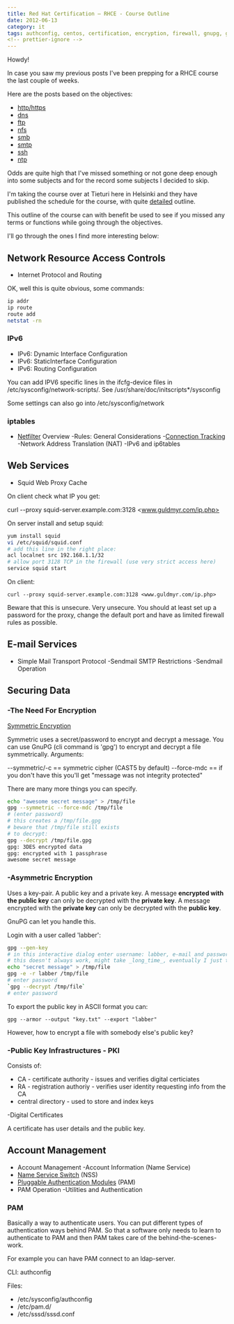 ```yaml
---
title: Red Hat Certification – RHCE - Course Outline
date: 2012-06-13
category: it
tags: authconfig, centos, certification, encryption, firewall, gnupg, gpg, http, proxy, iptables, ipv6, ldap, linux, masquerade, nat, openssl, pam, pki, proxy, red, hat, rhce, routing, squid, ssh, keygen, sssd, studying, web, proxy
<!-- prettier-ignore -->
---
```


Howdy!

In case you saw my previous posts I've been prepping for a RHCE course the last
couple of weeks.

Here are the posts based on the objectives:

- [http/https](https://guldmyr.com/red-hat-certification-rhce-network-services-httpd)
- [dns](https://guldmyr.com/red-hat-certification-rhce-network-services-dns)
- [ftp](https://www.guldmyr.com/red-hat-certification-rhce-network-services-ftp)
- [nfs](https://www.guldmyr.com/red-hat-certification-rhce-network-services-nfs/)
- [smb](https://www.guldmyr.com/red-hat-certification-rhce-network-services-smb/)
- [smtp](https://www.guldmyr.com/red-hat-certification-rhce-network-services-e-mail/)
- [ssh](https://www.guldmyr.com/red-hat-certification-rhce-network-services-ssh/)
- [ntp](https://www.guldmyr.com/red-hat-certification-rhce-network-services-ntp/)

Odds are quite high that I've missed something or not gone deep enough into some
subjects and for the record some subjects I decided to skip.

I'm taking the course over at Tieturi here in Helsinki and they have published
the schedule for the course, with quite
[detailed](http://www.tieturi.fi/kurssit/kurssi.html?course=83902366&category=RedHat%2BLinux&city=Helsinki&training=25.06.2012)
outline.

This outline of the course can with benefit be used to see if you missed any
terms or functions while going through the objectives.

I'll go through the ones I find more interesting below:

## Network Resource Access Controls

- Internet Protocol and Routing

OK, well this is quite obvious, some commands:

```bash
ip addr
ip route
route add
netstat -rn
```

### IPv6

- IPv6: Dynamic Interface Configuration
- IPv6: StaticInterface Configuration
- IPv6: Routing Configuration

You can add IPV6 specific lines in the ifcfg-device files in
/etc/sysconfig/network-scripts/. See /usr/share/doc/initscripts\*/sysconfig

Some settings can also go into /etc/sysconfig/network

### iptables

- [Netfilter](http://en.wikipedia.org/wiki/Netfilter "on wikipedia") Overview
  -Rules: General
  Considerations -[Connection Tracking](http://en.wikipedia.org/wiki/Netfilter#Connection_Tracking "on wikipedia")
  -Network Address Translation (NAT) -IPv6 and ip6tables

## Web Services

- Squid Web Proxy Cache

On client check what IP you get:

curl --proxy squid-server.example.com:3128 <www.guldmyr.com/ip.php>

On server install and setup squid:

```bash
yum install squid
vi /etc/squid/squid.conf
# add this line in the right place:
acl localnet src 192.168.1.1/32
# allow port 3128 TCP in the firewall (use very strict access here)
service squid start
```

On client:

`curl --proxy squid-server.example.com:3128 <www.guldmyr.com/ip.php>`

Beware that this is unsecure. Very unsecure. You should at least set up a
password for the proxy, change the default port and have as limited firewall
rules as possible.

## E-mail Services

- Simple Mail Transport Protocol -Sendmail SMTP Restrictions -Sendmail Operation

## Securing Data

### -The Need For Encryption

[Symmetric Encryption](http://support.microsoft.com/kb/246071 "on microsoft.com :)")

Symmetric uses a secret/password to encrypt and decrypt a message. You can use
GnuPG (cli command is 'gpg') to encrypt and decrypt a file symmetrically.
Arguments:

--symmetric/-c == symmetric cipher (CAST5 by default) --force-mdc == if you
don't have this you'll get "message was not integrity protected"

There are many more things you can specify.

```bash
echo "awesome secret message" > /tmp/file
gpg --symmetric --force-mdc /tmp/file
# (enter password)
# this creates a /tmp/file.gpg
# beware that /tmp/file still exists
# to decrypt:
gpg --decrypt /tmp/file.gpg
gpg: 3DES encrypted data
gpg: encrypted with 1 passphrase
awesome secret message
```

### -Asymmetric Encryption

Uses a key-pair. A public key and a private key. A message **encrypted with the
public key** can only be decrypted with the **private key**. A message encrypted
with the **private key** can only be decrypted with the **public key**.

GnuPG can let you handle this.

Login with a user called 'labber':

```bash
gpg --gen-key
# in this interactive dialog enter username: labber, e-mail and password
# this doesn't always work, might take _long_time_, eventually I just tried on another machine
echo "secret message" > /tmp/file
gpg -e -r labber /tmp/file
# enter password
`gpg --decrypt /tmp/file`
# enter password
```

To export the public key in ASCII format you can:

`gpg --armor --output "key.txt" --export "labber"`

However, how to encrypt a file with somebody else's public key?

### -Public Key Infrastructures - PKI

Consists of:

- CA - certificate authority - issues and verifies digital certiciates
- RA - registration authoriy - verifies user identity requesting info from the
  CA
- central directory - used to store and index keys

-Digital Certificates

A certificate has user details and the public key.

## Account Management

- Account Management -Account Information (Name Service)
- [Name Service Switch](http://en.wikipedia.org/wiki/Name_Service_Switch "on wikipedia")
  (NSS)
- [Pluggable Authentication Modules](http://linux-pam.org/whatispam.html "on linux-pam.org")
  (PAM)
- PAM Operation -Utilities and Authentication

### PAM

Basically a way to authenticate users. You can put different types of
authentication ways behind PAM. So that a software only needs to learn to
authenticate to PAM and then PAM takes care of the behind-the-scenes-work.

For example you can have PAM connect to an ldap-server.

CLI: authconfig

Files:

- /etc/sysconfig/authconfig
- /etc/pam.d/
- /etc/sssd/sssd.conf
